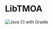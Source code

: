 # LibTMOA

![Java CI with Gradle](https://github.com/WinT-3794/LibTMOA/workflows/Java%20CI%20with%20Gradle/badge.svg?branch=master)
